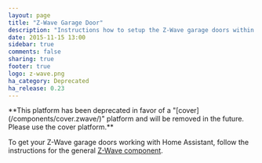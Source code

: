 ```yaml
---
layout: page
title: "Z-Wave Garage Door"
description: "Instructions how to setup the Z-Wave garage doors within Home Assistant."
date: 2015-11-15 13:00
sidebar: true
comments: false
sharing: true
footer: true
logo: z-wave.png
ha_category: Deprecated
ha_release: 0.23
---
```


<p class='note warning'>
**This platform has been deprecated in favor of a "[cover](/components/cover.zwave/)" platform and will be removed in the future. Please use the cover platform.**
</p>

To get your Z-Wave garage doors working with Home Assistant, follow the instructions for the general [Z-Wave component](/components/zwave/).
